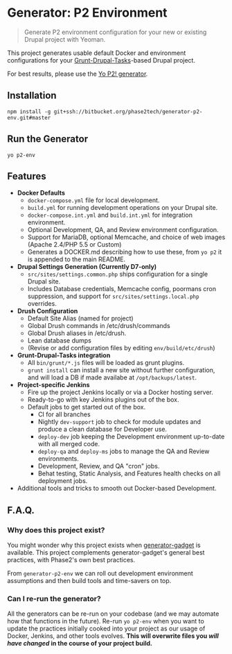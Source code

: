 # Generator: P2 Environment

> Generate P2 environment configuration for your new or existing Drupal project
with Yeoman.

This project generates usable default Docker and environment configurations for
your [Grunt-Drupal-Tasks](https://github.com/phase2/grunt-drupal-tasks)-based
Drupal project.

For best results, please use the [Yo P2! generator](https://bitbucket.org/phase2tech/generator-p2).

## Installation

```
npm install -g git+ssh://bitbucket.org/phase2tech/generator-p2-env.git#master
```

## Run the Generator

```
yo p2-env
```

## Features

* **Docker Defaults**
    * `docker-compose.yml` file for local development.
    * `build.yml` for running development operations on your Drupal site.
    * `docker-compose.int.yml` and `build.int.yml` for integration environment.
    * Optional Development, QA, and Review environment configuration.
    * Support for MariaDB, optional Memcache, and choice of web images (Apache 2.4/PHP 5.5 or Custom)
     * Generates a DOCKER.md describing how to use these, from `yo p2` it is appended to the main README.
* **Drupal Settings Generation (Currently D7-only)**
    * `src/sites/settings.common.php` ships configuration for a single Drupal site.
    * Includes Database credentials, Memcache config, poormans cron suppression, and support for `src/sites/settings.local.php` overrides.
* **Drush Configuration**
    * Default Site Alias (named for project)
    * Global Drush commands in /etc/drush/commands
    * Global Drush aliases in /etc/drush.
    * Lean database dumps
    * (Revise or add configuration files by editing `env/build/etc/drush`)
* **Grunt-Drupal-Tasks integration**
    * All `bin/grunt/*.js` files will be loaded as grunt plugins.
    * `grunt install` can install a new site without further configuration, and will load a DB if made availabe at `/opt/backups/latest`.
* **Project-specific Jenkins**
    * Fire up the project Jenkins locally or via a Docker hosting server.
    * Ready-to-go with key Jenkins plugins out of the box.
    * Default jobs to get started out of the box.
        * CI for all branches
        * Nightly `dev-support` job to check for module updates and produce a clean database for Developer use.
        * `deploy-dev` job keeping the Development environment up-to-date with all merged code.
        * `deploy-qa` and `deploy-ms` jobs to manage the QA and Review environments.
        * Development, Review, and QA "cron" jobs.
        * Behat testing, Static Analysis, and Features health checks on all deployment jobs.
* Additional tools and tricks to smooth out Docker-based Development.

## F.A.Q.

### Why does this project exist?

You might wonder why this project exists when [generator-gadget](https://github.com/phase2/generator-gadget) is available. This project complements generator-gadget's general best practices, with Phase2's own best practices.

From `generator-p2-env` we can roll out development environment assumptions and then build tools and time-savers on top.

### Can I re-run the generator?

All the generators can be re-run on your codebase (and we may automate how that functions in the future). Re-run `yo p2-env` when you want to update the practices initially cooked into your project as our usage of Docker, Jenkins, and other tools evolves. **This will overwrite files you *will have changed* in the course of your project build.**
